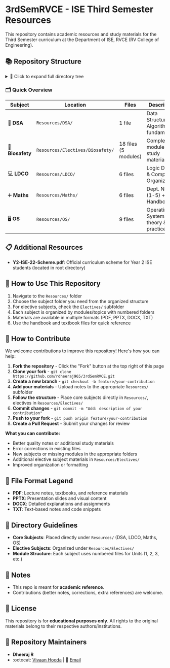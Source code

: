 # 3rdSemRVCE - ISE Third Semester Resources
This repository contains academic resources and study materials for the Third Semester curriculum at the Department of ISE, RVCE (RV College of Engineering).

## 📚 Repository Structure

<details>
<summary>🔽 Click to expand full directory tree</summary>

```
📁 3rdSemRVCE/
├── 📋 README.md
├── 📂 Resources/
│   ├── 🔢 DSA/
│   │   └── 📄 1.pdf // Handwritten Notes (Units 1 - 5)
│   ├── 🎯 Electives/
│   │   └── 🧬 Biosafety/
│   │       ├── 📂 1/
│   │       │   ├── 📄 1.1.pdf
│   │       │   ├── 📄 1.2.pdf
│   │       │   └── 📄 1.3.pdf
│   │       ├── 📂 2/
│   │       │   ├── 📄 2.pdf
│   │       │   └── 📊 2.pptx
│   │       ├── 📂 3/
│   │       │   ├── 📄 3.1.pdf
│   │       │   ├── 📊 3.2.pptx
│   │       │   ├── 📄 3.3.pdf
│   │       │   ├── 📊 3.4.pptx
│   │       │   └── 📄 3.5.pdf
│   │       ├── 📂 4/
│   │       │   ├── 📄 4.1.pdf
│   │       │   ├── 📄 4.2.pdf
│   │       │   ├── 📝 4.3.docx
│   │       │   ├── 📄 4.4.pdf
│   │       │   └── 📊 4.5.pptx
│   │       └── 📂 5/
│   │           ├── 📄 5.1.pdf
│   │           ├── 📄 5.2.pdf
│   │           ├── 📄 5.3.pdf
│   │           ├── 📄 5.4.pdf
│   │           ├── 📄 5.5.pdf
│   │           └── 📄 5.6.pdf
│   ├── 💻 LDCO/
│   │   ├── 📜 1.txt
│   │   ├── 📄 2.pdf
│   │   ├── 📄 3.pdf
│   │   ├── 📄 4.pdf
│   │   ├── 📄 5.pdf
│   │   └── 📚 TB.pdf
│   ├── ➕ Maths/
│   │   ├── 📄 1.pdf
│   │   ├── 📄 2.pdf
│   │   ├── 📄 3.pdf
│   │   ├── 📄 4.pdf
│   │   ├── 📄 5.pdf
│   │   └── 📖 Handbook.pdf
│   └── 🖥️ OS/
│       ├── 📄 1&2.pdf
│       ├── 📝 1.docx
│       ├── 📝 2.docx
│       ├── 📄 2.pdf
│       ├── 📄 3.pdf
│       ├── 📄 4.pdf
│       ├── 📊 5.1.pptx
│       ├── 📊 5.2.pptx
│       └── 📊 5.pptx
└── 🎓 Y2-ISE-22-Scheme.pdf
```

</details>

### 🗂️ Quick Overview

| Subject | Location | Files | Description |
|---------|----------|-------|-------------|
| 🔢 **DSA** | `Resources/DSA/` | 1 file | Data Structures & Algorithms fundamentals |
| 🧬 **Biosafety** | `Resources/Electives/Biosafety/` | 18 files (5 modules) | Complete module-wise study materials |
| 💻 **LDCO** | `Resources/LDCO/` | 6 files | Logic Design & Computer Organization |
| ➕ **Maths** | `Resources/Maths/` | 6 files | Dept. Notes (1-5) + Handbook |
| 🖥️ **OS** | `Resources/OS/` | 9 files | Operating Systems theory & practice |

## 📋 Additional Resources

- **Y2-ISE-22-Scheme.pdf**: Official curriculum scheme for Year 2 ISE students (located in root directory)

## 🎯 How to Use This Repository

1. Navigate to the `Resources/` folder
2. Choose the subject folder you need from the organized structure
3. For elective subjects, check the `Electives/` subfolder
4. Each subject is organized by modules/topics with numbered folders
5. Materials are available in multiple formats (PDF, PPTX, DOCX, TXT)
6. Use the handbook and textbook files for quick reference

## 🤝 How to Contribute

We welcome contributions to improve this repository! Here's how you can help:

1. **Fork the repository** - Click the "Fork" button at the top right of this page
2. **Clone your fork** - `git clone https://github.com/rdheeraj965/3rdSemRVCE.git`
3. **Create a new branch** - `git checkout -b feature/your-contribution`
4. **Add your materials** - Upload notes to the appropriate `Resources/` subfolder
5. **Follow the structure** - Place core subjects directly in `Resources/`, electives in `Resources/Electives/`
6. **Commit changes** - `git commit -m "Add: description of your contribution"`
7. **Push to your fork** - `git push origin feature/your-contribution`
8. **Create a Pull Request** - Submit your changes for review

**What you can contribute:**
- Better quality notes or additional study materials
- Error corrections in existing files
- New subjects or missing modules in the appropriate folders
- Additional elective subject materials in `Resources/Electives/`
- Improved organization or formatting

## 📝 File Format Legend

- **PDF**: Lecture notes, textbooks, and reference materials
- **PPTX**: Presentation slides and visual content
- **DOCX**: Detailed explanations and assignments
- **TXT**: Text-based notes and code snippets

## 📁 Directory Guidelines

- **Core Subjects**: Placed directly under `Resources/` (DSA, LDCO, Maths, OS)
- **Elective Subjects**: Organized under `Resources/Electives/`
- **Module Structure**: Each subject uses numbered files for Units (1, 2, 3, etc.)

## 📌 Notes

* This repo is meant for **academic reference**.
* Contributions (better notes, corrections, extra references) are welcome.

## 📄 License

This repository is for **educational purposes only**. All rights to the original materials belong to their respective authors/institutions.

## 👥 Repository Maintainers

- **Dheeraj R** 
- :octocat: [Vivaan Hooda](https://github.com/VivaanHooda) | 📧 [Email](mailto:vivaan.hooda@gmail.com)
